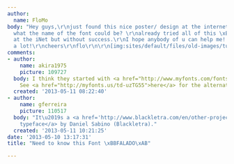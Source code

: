 ```yaml
---
author:
  name: FloMo
body: "Hey guys,\r\njust found this nice poster/ design at the internet and was wondering
  what the name of the font could be? \r\nalready tried all of this \xBBtype-identifing-machines\xAB
  at the iNet but without success.\r\nI hope anybody of u can help me!!!\r\nthanks
  a lot!\r\ncheers\r\nflo\r\n\r\n[img:sites/default/files/old-images/tumblr_mkztkdguqL1qbobf6o1_500_4584.jpg]"
comments:
- author:
    name: akira1975
    picture: 109727
  body: I think they started with <a href="http://www.myfonts.com/fonts/itc/carlton/">Carlton</a>
    See <a href="http://myfonts.us/td-uzTG55">here</a> for the alternate A.
  created: '2013-05-11 08:22:40'
- author:
    name: gferreira
    picture: 110517
  body: "It\u2019s a <a href='http://www.blackletra.com/en/other-projects/falado/'>custom
    typeface</a> by Daniel Sabino (Blackletra)."
  created: '2013-05-11 10:21:25'
date: '2013-05-10 13:17:31'
title: "Need to know this Font \xBBFALADO\xAB"

---
```

